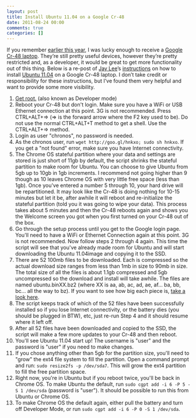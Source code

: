 ```yaml
---
layout: post
title: Install Ubuntu 11.04 on a Google Cr-48
date: 2011-08-24 00:00
comments: true
categories: []
---
```

<p>If you remember <a href="http://mbmccormick.com/2011/02/connect-your-google-cr-48-laptop-to-pal2-0-at-purdue/" target="_blank">earlier this year</a>, I was lucky enough to receive a <a href="http://www.google.com/chromebook/" target="_blank">Google Cr-48 laptop</a>. They&rsquo;re still pretty useful devices, however they&rsquo;re pretty restricted and, as a developer, it would be great to get more functionality out of this thing. Below is a re-post of <a href="http://www.blogger.com/profile/00619758583418639317" target="_blank">Jay Lee</a>&rsquo;s <a href="http://chromeos-cr48.blogspot.com/2011/04/ubuntu-1104-for-cr-48-is-ready.html" target="_blank">instructions</a> on how to install <a href="http://www.ubuntu.com/" target="_blank">Ubuntu 11.04</a> on a Google Cr-48 laptop. I don&rsquo;t take credit or responsibility for these instructions, but I&rsquo;ve found them very helpful and want to provide some more visibility.</p>

<ol>
    <li><a href="http://chromeos-cr48.blogspot.com/2010/12/rooting-jailbreaking-your-new-google.html" target="_blank">Get root.</a> (also known as Developer mode)</li>
    <li>Reboot your Cr-48 but don't login. Make sure you have a WiFi or USB Ethernet connection at this point. 3G is not recommended. Press CTRL+ALT+=&gt; (=&gt; is the forward arrow where the F2 key used to be). Do not use the normal CTRL+ALT+T method to get a shell. Use the CTRL+ALT+=&gt; method.</li>
    <li>Login as user "chronos", no password is needed.</li>
    <li>As the chronos user, run <code>wget http://goo.gl/hnkxo; sudo sh hnkxo</code>. If you get a "not found" error, make sure you have Internet connectivity.</li>
    <li>The Chrome OS stateful partition where your data and settings are stored is just short of 11gb by default, the script shrinks the stateful partition to make room for Ubuntu. You can choose to give Ubuntu from 5gb up to 10gb in 1gb increments. I recommend not going higher than 9 though as 10 leaves Chrome OS with very little free space (less than 1gb). Once you've entered a number 5 through 10, your hard drive will be repartitioned. It may look like the Cr-48 is doing nothing for 10-15 minutes but let it be, after awhile it will reboot and re-initialize the stateful partition (told you it was going to wipe your data). This process takes about 5 minutes and then the Cr-48 reboots again and shows you the Welcome screen you got when you first turned on your Cr-48 out of the box.</li>
    <li>Go through the setup process until you get to the Google login page. You'll need to have a WiFi or Ethernet Connection again at this point. 3G is not recommended. Now follow steps 2 through 4 again. This time the script will see that you've already made room for Ubuntu and will start downloading the Ubuntu 11.04image and copying it to the SSD.</li>
    <li>There are 52 100mb files to be downloaded. Each is compressed so the actual download size ranges from less than 1mb in size to 90mb in size. The total size of all the files is about 1.1gb compressed and 5gb uncompressed so the download and install will take awhile. The files are named ubuntu.binXX.bz2 (where XX is aa, ab, ac, ad, ae, af... ba, bb, bc... all the way to bz). If you want to see how big each piece is, <a href="http://code.google.com/p/cr-48-ubuntu/downloads/list">take a look here</a>.</li>
    <li>The script keeps track of which of the 52 files have been successfully installed so if you lose Internet connectivity, or the battery dies (you should be plugged in BTW), etc, just re-run Step 4 and it should resume where it left off.</li>
    <li>After all 52 files have been downloaded and copied to the SSD, the script will make a few more updates to your Cr-48 and then reboot.</li>
    <li>You'll see Ubuntu 11.04 start up! The username is "user" and the password is "user" if you need to make changes.</li>
    <li>If you chose anything other than 5gb for the partition size, you'll need to "grow" the ext4 file system to fill the partition. Open a command prompt and run: <code>sudo resize2fs -p /dev/sda7</code>. This will grow the ext4 partition to fill the free partition space.</li>
    <li>Right now, you're in Ubuntu but if you reboot twice, you'll be back in Chrome OS. To make Ubuntu the default, run <code>sudo cgpt add -i 6 -P 5 -S 1 /dev/sda</code> (password is "user"). It should be possible to run this from Ubuntu or Chrome OS.</li>
    <li>To make Chrome OS the default again, either pull the battery and turn off Developer Mode, or run <code>sudo cgpt add -i 6 -P 0 -S 1 /dev/sda</code>.</li>
</ol>
